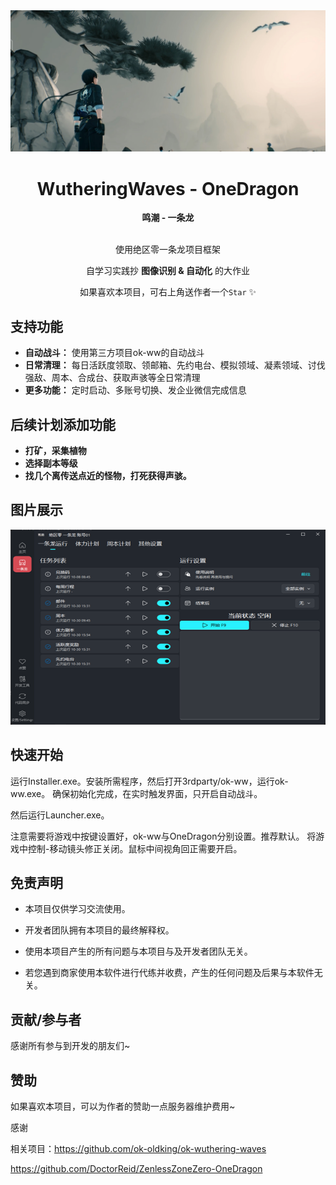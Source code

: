 <!-- markdownlint-restore -->
<div align="center">

<img src="./image/ellen.jpg" width="800">

# WutheringWaves - OneDragon

**鸣潮 - 一条龙**



<br>
使用绝区零一条龙项目框架

自学习实践抄 __图像识别 & 自动化__ 的大作业

如果喜欢本项目，可右上角送作者一个`Star` ✨


</div>

<!-- markdownlint-restore -->

## 支持功能

- **自动战斗：** 使用第三方项目ok-ww的自动战斗
- **日常清理：** 每日活跃度领取、领邮箱、先约电台、模拟领域、凝素领域、讨伐强敌、周本、合成台、获取声骇等全日常清理
- **更多功能：** 定时启动、多账号切换、发企业微信完成信息

## 后续计划添加功能

- **打矿，采集植物**  
- **选择副本等级** 
- **找几个离传送点近的怪物，打死获得声骇。**

## 图片展示

<img alt="App" src="./image/app.png" width="852" height="312" />

## 快速开始

运行Installer.exe。安装所需程序，然后打开3rdparty/ok-ww，运行ok-ww.exe。
确保初始化完成，在实时触发界面，只开启自动战斗。

然后运行Launcher.exe。

注意需要将游戏中按键设置好，ok-ww与OneDragon分别设置。推荐默认。
将游戏中控制-移动镜头修正关闭。鼠标中间视角回正需要开启。

## 免责声明

- 本项目仅供学习交流使用。

- 开发者团队拥有本项目的最终解释权。

- 使用本项目产生的所有问题与本项目与及开发者团队无关。

- 若您遇到商家使用本软件进行代练并收费，产生的任何问题及后果与本软件无关。


## 贡献/参与者

感谢所有参与到开发的朋友们~


## 赞助

如果喜欢本项目，可以为作者的赞助一点服务器维护费用~

感谢

相关项目：https://github.com/ok-oldking/ok-wuthering-waves

https://github.com/DoctorReid/ZenlessZoneZero-OneDragon


